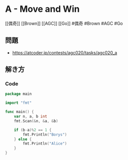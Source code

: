 # A - Move and Win
[[偶奇]] [[Brown]] [[AGC]] [[Go]]
#偶奇 #Brown #AGC #Go 

## 問題
- https://atcoder.jp/contests/agc020/tasks/agc020_a

## 解き方
### Code
```go
package main

import "fmt"

func main() {
	var n, a, b int
	fmt.Scan(&n, &a, &b)

	if (b-a)%2 == 1 {
		fmt.Println("Borys")
	} else {
		fmt.Println("Alice")
	}
}
```